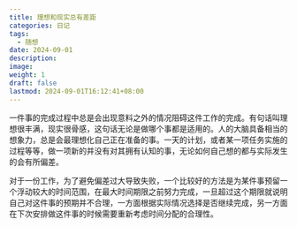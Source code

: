 ```yaml
---
title: 理想和现实总有差距
categories: 日记
tags:
  - 随想
date: 2024-09-01
description: 
image: 
weight: 1
draft: false
lastmod: 2024-09-01T16:12:41+08:00
---
```

一件事的完成过程中总是会出现意料之外的情况阻碍这件工作的完成。有句话叫理想很丰满，现实很骨感，这句话无论是做哪个事都是适用的。人的大脑具备相当的想象力，总是会最理想化自己正在准备的事。一天的计划，或者某一项任务实施的过程等等，做一项新的并没有对其拥有认知的事，无论如何自己想的都与实际发生的会有所偏差。

对于一份工作，为了避免偏差过大导致失败，一个比较好的方法是为某件事预留一个浮动较大的时间范围，在最大时间期限之前努力完成，一旦超过这个期限就说明自己对这件事的预期并不合理，一方面根据实际情况选择是否继续完成，另一方面在下次安排做这件事的时候需要重新考虑时间分配的合理性。



